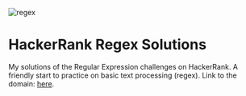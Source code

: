![regex](https://user-images.githubusercontent.com/52632898/148084769-f6b07ca4-ee83-4e83-a71a-784f6e9df873.jpg)

# HackerRank Regex Solutions

My solutions of the Regular Expression challenges on HackerRank. 
A friendly start to practice on basic text processing (regex).
Link to the domain: [here](https://www.hackerrank.com/domains/regex).